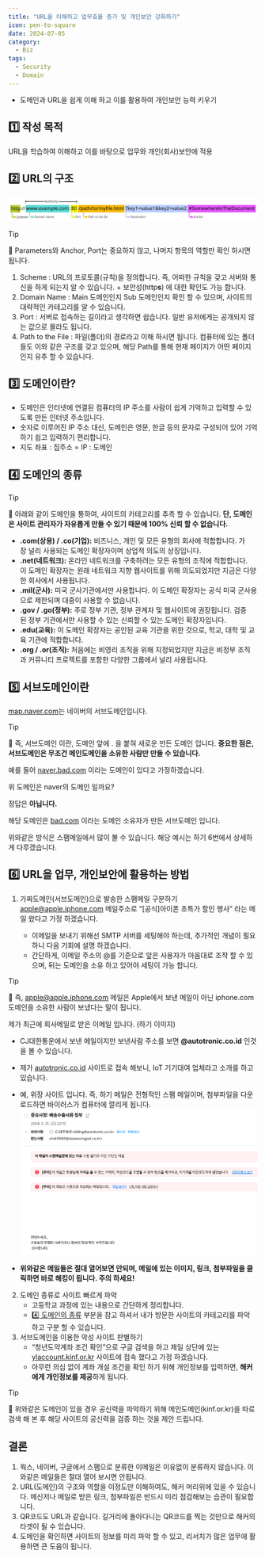 ```yaml
---
title: "URL을 이해하고 업무효율 증가 및 개인보안 강화하기"
icon: pen-to-square
date: 2024-07-05
category:
  - Biz
tags:
  - Security
  - Domain
---
```


- 도메인과 URL을 쉽게 이해 하고 이를 활용하여 개인보안 능력 키우기
<!-- more -->

## 1️⃣ 작성 목적

URL을 학습하여 이해하고 이를 바탕으로 업무와 개인(회사)보안에 적용

## 2️⃣ URL의 구조

![Untitled](./image/URL-structure.png)

>[!tip]
>📌 Parameters와 Anchor, Port는 중요하지 않고, 나머지 항목의 역할만 확인 하시면 됩니다.

1. Scheme : URL의 프로토콜(규칙)을 정의합니다. 즉, 어떠한 규칙을 갖고 서버와 통신을 하게 되는지 알 수 있습니다. + 보안성(http**s**) 에 대한 확인도 가능 합니다. 
2. Domain Name : Main 도메인인지 Sub 도메인인지 확인 할 수 있으며, 사이트의 대략적인 카테고리를 알 수 있습니다. 
3. Port : 서버로 접속하는 길이라고 생각하면 쉽습니다. 일반 유저에게는 공개되지 않는 값으로 몰라도 됩니다. 
4. Path to the File : 파일(폴더)의 경로라고 이해 하시면 됩니다. 컴퓨터에 있는 폴더들도 이와 같은 구조를 갖고 있으며, 해당 Path를 통해 현재 페이지가 어떤 페이지인지 유추 할 수 있습니다. 

## 3️⃣ 도메인이란?

- 도메인은 인터넷에 연결된 컴퓨터의 IP 주소를 사람이 쉽게 기억하고 입력할 수 있도록 만든 인터넷 주소입니다.
- 숫자로 이루어진 IP 주소 대신, 도메인은 영문, 한글 등의 문자로 구성되어 있어 기억하기 쉽고 입력하기 편리합니다.
- 지도 좌표 : 집주소 = IP : 도메인

## 4️⃣ 도메인의 종류

>[!tip]
>📌 아래와 같이 도메인을 통하여, 사이트의 카테고리를 추측 할 수 있습니다. 
>**단, 도메인은 사이트 관리자가 자유롭게 만들 수 있기 때문에 100% 신뢰 할 수 없습니다.**

- **.com(상용) / .co(기업):** 비즈니스, 개인 및 모든 유형의 회사에 적합합니다. 가장 널리 사용되는 도메인 확장자이며 상업적 의도의 상징입니다.
- **.net(네트워크):** 온라인 네트워크를 구축하려는 모든 유형의 조직에 적합합니다. 이 도메인 확장자는 원래 네트워크 지향 웹사이트를 위해 의도되었지만 지금은 다양한 회사에서 사용됩니다.
- **.mil(군사):** 미국 군사기관에서만 사용합니다. 이 도메인 확장자는 공식 미국 군사용으로 제한되며 대중이 사용할 수 없습니다.
- **.gov / .go(정부):** 주로 정부 기관, 정부 관계자 및 웹사이트에 권장됩니다. 검증된 정부 기관에서만 사용할 수 있는 신뢰할 수 있는 도메인 확장자입니다.
- **.edu(교육):** 이 도메인 확장자는 공인된 교육 기관을 위한 것으로, 학교, 대학 및 교육 기관에 적합합니다.
- **.org / .or(조직):** 처음에는 비영리 조직을 위해 지정되었지만 지금은 비정부 조직과 커뮤니티 프로젝트를 포함한 다양한 그룹에서 널리 사용됩니다.

## 5️⃣ 서브도메인이란

[map.naver.com](https://map.naver.com/)는 네이버의 서브도메인입니다.

>[!tip]
>📌 즉, 서브도메인 이란, 도메인 앞에 . 을 붙혀 새로운 만든 도메인 입니다. 
>**중요한 점은, 서브도메인은 무조건 메인도메인을 소유한 사람만 만들 수 있습니다.**

예를 들어 [naver.bad.com](http://naver.daet.com) 이라는 도메인이 있다고 가정하겠습니다. 

위 도메인은 naver의 도메인 일까요?

정답은 **아닙니다.**

해당 도메인은 [bad.com](http://bad.com) 이라는 도메인 소유자가 만든 서브도메인 입니다. 

위와같은 방식은 스팸메일에서 많이 볼 수 있습니다. 해당 예시는 하기 6번에서 상세하게 다루겠습니다. 

## 6️⃣ URL을 업무, 개인보안에 활용하는 방법

1. 가짜도메인(서브도메인)으로 발송한 스팸메일 구분하기
    [apple@apple.iphone.com](mailto:apple@apple.iphone.com) 메일주소로 “[공식]아이폰 초특가 할인 행사” 라는 메일 왔다고 가정 하겠습니다. 

    - 이메일을 보내기 위해선 SMTP 서버를 세팅해야 하는데, 추가적인 개념이 필요하니 다음 기회에 설명 하겠습니다.
    - 간단하게, 이메일 주소의 @를 기준으로 앞은 사용자가 마음대로 조작 할 수 있으며, 뒤는 도메인을 소유 하고 있어야 세팅이 가능 합니다.

>[!tip]
>📌 즉, [apple@apple.iphone.com](mailto:apple@apple.iphone.com) 메일은 Apple에서 보낸 메일이 아닌 iphone.com 도메인을 소유한 사람이 보냈다는 말이 됩니다.

제가 최근에 회사메일로 받은 이메일 입니다. (하기 이미지)

- CJ대한통운에서 보낸 메일이지만 보낸사람 주소를 보면 **@autotronic.co.id** 인것을 볼 수 있습니다.
- 제가 [autotronic.co.id](http://autotronic.co.id/) 사이트로 접속 해보니, IoT 기기대여 업체라고 소개를 하고 있습니다.
- 예, 위장 사이트 입니다. 즉, 하기 메일은 전형적인 스팸 메일이며, 첨부파일을 다운로드하면 바이러스가 컴퓨터에 깔리게 됩니다.
![Untitled](./image/email-image-0242424.png)     

- **위와같은 메일들은 절대 열어보면 안되며, 메일에 있는 이미지, 링크, 첨부파일을 클릭하면 바로 해킹이 됩니다. 주의 하세요!**

2. 도메인 종류로 사이트 빠르게 파악
    - 고등학교 과정에 있는 내용으로 간단하게 정리합니다.
    - [4️⃣ 도메인의 종류](#4️⃣-도메인의-종류) 부분을 참고 하셔서 내가 방문한 사이트의 카테고리를 파악 하고 구분 할 수 있습니다.
3. 서브도메인을 이용한 악성 사이트 판별하기
    - “청년도약계좌 조건 확인”으로 구글 검색을 하고 제일 상단에 있는 [ylaccount.kinf.or.kr](https://ylaccount.kinf.or.kr/main) 사이트에 접속 했다고 가정 하겠습니다.
    - 아무런 의심 없이 계좌 개설 조건을 확인 하기 위해 개인정보를 입력하면, **해커에게 개인정보를 제공**하게 됩니다.

>[!tip]
>📌 위와같은 도메인이 있을 경우 공신력을 파악하기 위해 메인도메인(kinf.or.kr)을 따로 검색 해 본 후 해당 사이트의 공신력을 검증 하는 것을 제안 드립니다.


## 결론

1. 웍스, 네이버, 구글에서 스팸으로 분류한 이메일은 이유없이 분류하지 않습니다. 이와같은 메일들은 절대 열어 보시면 안됩니다. 
2. URL(도메인)의 구조와 역할을 이정도만 이해하여도, 해커 머리위에 있을 수 있습니다. 메신저나 메일로 받은 링크, 첨부파일은 반드시 미리 점검해보는 습관이 필요합니다. 
3. QR코드도 URL과 같습니다. 길거리에 돌아다니는 QR코드를 찍는 것만으로 해커의 타겟이 될 수 있습니다. 
4. 도메인을 확인하면 사이트의 정보를 미리 파악 할 수 있고, 리서치가 많은 업무에 활용하면 큰 도움이 됩니다.